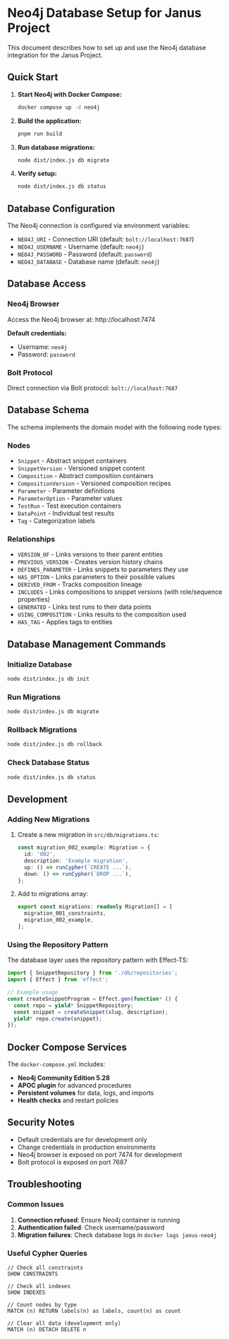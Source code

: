 # Neo4j Database Setup for Janus Project

This document describes how to set up and use the Neo4j database integration for the Janus Project.

## Quick Start

1. **Start Neo4j with Docker Compose:**

   ```bash
   docker compose up -d neo4j
   ```

2. **Build the application:**

   ```bash
   pnpm run build
   ```

3. **Run database migrations:**

   ```bash
   node dist/index.js db migrate
   ```

4. **Verify setup:**
   ```bash
   node dist/index.js db status
   ```

## Database Configuration

The Neo4j connection is configured via environment variables:

- `NEO4J_URI` - Connection URI (default: `bolt://localhost:7687`)
- `NEO4J_USERNAME` - Username (default: `neo4j`)
- `NEO4J_PASSWORD` - Password (default: `password`)
- `NEO4J_DATABASE` - Database name (default: `neo4j`)

## Database Access

### Neo4j Browser

Access the Neo4j browser at: http://localhost:7474

**Default credentials:**

- Username: `neo4j`
- Password: `password`

### Bolt Protocol

Direct connection via Bolt protocol: `bolt://localhost:7687`

## Database Schema

The schema implements the domain model with the following node types:

### Nodes

- `Snippet` - Abstract snippet containers
- `SnippetVersion` - Versioned snippet content
- `Composition` - Abstract composition containers
- `CompositionVersion` - Versioned composition recipes
- `Parameter` - Parameter definitions
- `ParameterOption` - Parameter values
- `TestRun` - Test execution containers
- `DataPoint` - Individual test results
- `Tag` - Categorization labels

### Relationships

- `VERSION_OF` - Links versions to their parent entities
- `PREVIOUS_VERSION` - Creates version history chains
- `DEFINES_PARAMETER` - Links snippets to parameters they use
- `HAS_OPTION` - Links parameters to their possible values
- `DERIVED_FROM` - Tracks composition lineage
- `INCLUDES` - Links compositions to snippet versions (with role/sequence properties)
- `GENERATED` - Links test runs to their data points
- `USING_COMPOSITION` - Links results to the composition used
- `HAS_TAG` - Applies tags to entities

## Database Management Commands

### Initialize Database

```bash
node dist/index.js db init
```

### Run Migrations

```bash
node dist/index.js db migrate
```

### Rollback Migrations

```bash
node dist/index.js db rollback
```

### Check Database Status

```bash
node dist/index.js db status
```

## Development

### Adding New Migrations

1. Create a new migration in `src/db/migrations.ts`:

   ```typescript
   const migration_002_example: Migration = {
     id: '002',
     description: 'Example migration',
     up: () => runCypher(`CREATE ...`),
     down: () => runCypher(`DROP ...`),
   };
   ```

2. Add to migrations array:
   ```typescript
   export const migrations: readonly Migration[] = [
     migration_001_constraints,
     migration_002_example,
   ];
   ```

### Using the Repository Pattern

The database layer uses the repository pattern with Effect-TS:

```typescript
import { SnippetRepository } from './db/repositories';
import { Effect } from 'effect';

// Example usage
const createSnippetProgram = Effect.gen(function* () {
  const repo = yield* SnippetRepository;
  const snippet = createSnippet(slug, description);
  yield* repo.create(snippet);
});
```

## Docker Compose Services

The `docker-compose.yml` includes:

- **Neo4j Community Edition 5.28**
- **APOC plugin** for advanced procedures
- **Persistent volumes** for data, logs, and imports
- **Health checks** and restart policies

## Security Notes

- Default credentials are for development only
- Change credentials in production environments
- Neo4j browser is exposed on port 7474 for development
- Bolt protocol is exposed on port 7687

## Troubleshooting

### Common Issues

1. **Connection refused**: Ensure Neo4j container is running
2. **Authentication failed**: Check username/password
3. **Migration failures**: Check database logs in `docker logs janus-neo4j`

### Useful Cypher Queries

```cypher
// Check all constraints
SHOW CONSTRAINTS

// Check all indexes
SHOW INDEXES

// Count nodes by type
MATCH (n) RETURN labels(n) as labels, count(n) as count

// Clear all data (development only)
MATCH (n) DETACH DELETE n
```
